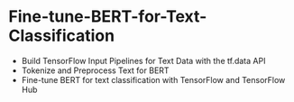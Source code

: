 # Fine-tune-BERT-for-Text-Classification
- Build TensorFlow Input Pipelines for Text Data with the tf.data API   
- Tokenize and Preprocess Text for BERT     
- Fine-tune BERT for text classification with TensorFlow and TensorFlow Hub  
